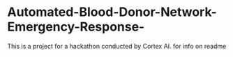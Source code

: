 # Automated-Blood-Donor-Network-Emergency-Response-
This is a project for a hackathon conducted by Cortex AI.  for info on readme
